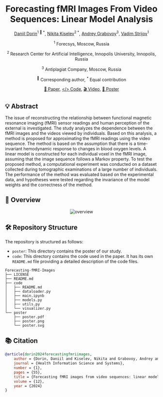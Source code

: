 <div align="center">
<h1>Forecasting fMRI Images From Video Sequences: Linear Model Analysis </h1>

[Daniil Dorin](https://github.com/DorinDaniil)<sup>1 :email: *</sup>, [Nikita Kiselev](https://github.com/kisnikser)<sup>2 *</sup>, [Andrey Grabovoy](https://github.com/andriygav)<sup>3</sup>, [Vadim Strijov](https://github.com/Strijov)<sup>1</sup>

<sup>1</sup> Forecsys, Moscow, Russia

<sup>2</sup> Research Center for Artificial Intelligence, Innopolis University, Innopolis, Russia

<sup>3</sup> Antiplagiat Company, Moscow, Russia

<sup>:email:</sup> Corresponding author, <sup>*</sup> Equal contribution

[📝 Paper](https://rdcu.be/d0oV0), [</> Code](https://github.com/DorinDaniil/Forecasting-fMRI-Images/tree/main/code), [🎬 Video](https://www.youtube.com/live/WnIRaRl730A?si=Txo-uVvyS6JaTzRT&t=4305), [🎫 Poster](https://github.com/DorinDaniil/Forecasting-fMRI-Images/blob/main/poster/poster.pdf)

</div>

## 💡 Abstract
The issue of reconstructing the relationship between functional magnetic resonance imaging (fMRI) sensor readings and human perception of the external is investigated. The study analyzes the dependence between the fMRI images and the videos viewed by individuals. Based on this analysis, a method is proposed for approximating the fMRI readings using the video sequence. The method is based on the assumption that there is a time-invariant hemodynamic response to changes in blood oxygen levels. A linear model is constructed for each individual voxel in the fMRI image, assuming that the image sequence follows a Markov property. To test the proposed method, a computational experiment was conducted on a dataset collected during tomographic examinations of a large number of individuals. The performance of the method was evaluated based on the experimental data, and hypotheses were tested regarding the invariance of the model weights and the correctness of the method.

## 🔎 Overview
<div align="center">
  <img alt="overview" src="https://github.com/DorinDaniil/Forecasting-fMRI-Images/assets/70231416/b02ebddd-432c-4e7b-8c81-905a99ded757">
</div>

## 🛠️ Repository Structure
The repository is structured as follows:
- `poster`: This directory contains the poster of our study.
- `code`: This directory contains the code used in the paper. It has its own `README.md` file providing a detailed description of the code files.
```shell
Forecasting-fMRI-Images
├── LICENSE
├── README.md
├── code
│   ├── README.md
│   ├── dataloader.py
│   ├── main.ipynb
│   ├── models.py
│   ├── utils.py
│   └── visualizer.py
└── poster
    ├── poster.pdf
    ├── poster.png
    └── poster.svg
```

## 📚 Citation
```BibTeX
@article{dorin2024forecastingfmriimages,
	author = {Dorin, Daniil and Kiselev, Nikita and Grabovoy, Andrey and Strijov, Vadim},
	journal = {Health Information Science and Systems},
	number = {1},
	pages = {55},
	title = {Forecasting fMRI images from video sequences: linear model analysis},
	volume = {12},
	year = {2024}
}
```
